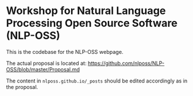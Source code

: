 Workshop for Natural Language Processing Open Source Software (NLP-OSS)
====

This is the codebase for the NLP-OSS webpage.

The actual proposal is located at: https://github.com/nlposs/NLP-OSS/blob/master/Proposal.md

The content in `nlposs.github.io/_posts` should be edited accordingly as in the proposal. 

